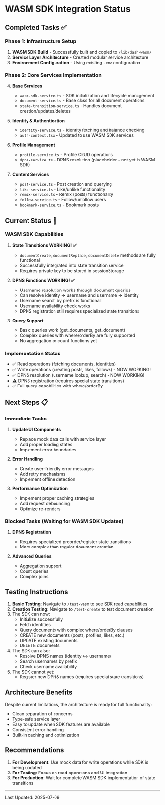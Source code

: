 # WASM SDK Integration Status

## Completed Tasks ✅

### Phase 1: Infrastructure Setup
1. **WASM SDK Build** - Successfully built and copied to `/lib/dash-wasm/`
2. **Service Layer Architecture** - Created modular service architecture
3. **Environment Configuration** - Using existing `.env` configuration

### Phase 2: Core Services Implementation
4. **Base Services**
   - `wasm-sdk-service.ts` - SDK initialization and lifecycle management
   - `document-service.ts` - Base class for all document operations
   - `state-transition-service.ts` - Handles document creation/updates/deletes

5. **Identity & Authentication**
   - `identity-service.ts` - Identity fetching and balance checking
   - `auth-context.tsx` - Updated to use WASM SDK services

6. **Profile Management**
   - `profile-service.ts` - Profile CRUD operations
   - `dpns-service.ts` - DPNS resolution (placeholder - not yet in WASM SDK)

7. **Content Services**
   - `post-service.ts` - Post creation and querying
   - `like-service.ts` - Like/unlike functionality
   - `remix-service.ts` - Remix (posts) functionality
   - `follow-service.ts` - Follow/unfollow users
   - `bookmark-service.ts` - Bookmark posts

## Current Status 🚀

### WASM SDK Capabilities
1. **State Transitions WORKING! ✅**
   - `documentCreate`, `documentReplace`, `documentDelete` methods are fully functional
   - Successfully integrated into state transition service
   - Requires private key to be stored in sessionStorage

2. **DPNS Functions WORKING! ✅**
   - Username resolution works through document queries
   - Can resolve identity → username and username → identity
   - Username search by prefix is functional
   - Username availability check works
   - DPNS registration still requires specialized state transitions

3. **Query Support**
   - Basic queries work (get_documents, get_document)
   - Complex queries with where/orderBy are fully supported
   - No aggregation or count functions yet

### Implementation Status
- ✅ Read operations (fetching documents, identities)
- ✅ Write operations (creating posts, likes, follows) - NOW WORKING!
- ✅ DPNS resolution (username lookup, search) - NOW WORKING!
- ⚠️ DPNS registration (requires special state transitions)
- ✅ Full query capabilities with where/orderBy

## Next Steps 📋

### Immediate Tasks
1. **Update UI Components**
   - Replace mock data calls with service layer
   - Add proper loading states
   - Implement error boundaries

2. **Error Handling**
   - Create user-friendly error messages
   - Add retry mechanisms
   - Implement offline detection

3. **Performance Optimization**
   - Implement proper caching strategies
   - Add request debouncing
   - Optimize re-renders

### Blocked Tasks (Waiting for WASM SDK Updates)
1. **DPNS Registration**
   - Requires specialized preorder/register state transitions
   - More complex than regular document creation

3. **Advanced Queries**
   - Aggregation support
   - Count queries
   - Complex joins

## Testing Instructions

1. **Basic Testing**: Navigate to `/test-wasm` to see SDK read capabilities
2. **Creation Testing**: Navigate to `/test-create` to test document creation
3. The SDK can now:
   - Initialize successfully
   - Fetch identities
   - Query documents with complex where/orderBy clauses
   - CREATE new documents (posts, profiles, likes, etc.)
   - UPDATE existing documents
   - DELETE documents
4. The SDK can also:
   - Resolve DPNS names (identity ↔ username)
   - Search usernames by prefix
   - Check username availability
5. The SDK cannot yet:
   - Register new DPNS names (requires special state transitions)

## Architecture Benefits

Despite current limitations, the architecture is ready for full functionality:
- Clean separation of concerns
- Type-safe service layer
- Easy to update when SDK features are available
- Consistent error handling
- Built-in caching and optimization

## Recommendations

1. **For Development**: Use mock data for write operations while SDK is being updated
2. **For Testing**: Focus on read operations and UI integration
3. **For Production**: Wait for complete WASM SDK implementation of state transitions

---

Last Updated: 2025-07-09

